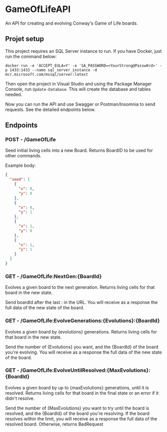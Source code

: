 # GameOfLifeAPI
An API for creating and evolving Conway's Game of Life boards.

## Projet setup
This project requires an SQL Server instance to run. If you have Docker, just run the command below:
```docker
docker run -e 'ACCEPT_EULA=Y' -e 'SA_PASSWORD=<YourStrong@Passw0rd>' -p 1433:1433 --name sql_server_instance -d mcr.microsoft.com/mssql/server:latest
```

Then open the project in Visual Studio and using the Package Manager Console, run `Update-Database`. This will create the database and tables needed.

Now you can run the API and use Swagger or Postman/Insomnia to send requests. See the detailed endpoints below.

## Endpoints

### POST - /GameOfLife
Seed initial living cells into a new Board. Returns BoardID to be used for other commands.

Example body:
```json
{
  "seed": [
    {
      "x": 0,
      "y": 0
    },
    {
      "x": 0,
      "y": 1
    },
    {
      "x": 1,
      "y": 0
    },
    {
      "x": 1,
      "y": 1
    }
  ]
}
```

### GET - /GameOfLife:NextGen:{BoardId}
Evolves a given board to the next generation. Returns living cells for that board in the new state.

Send boardId after the last : in the URL. You will receive as a response the full data of the new state of the board.

### GET - /GameOfLife:EvolveGenerations:{Evolutions}:{BoardId}
Evolves a given board by {evolutions} generations. Returns living cells for that board in the new state.

Send the number of {Evolutions} you want, and the {BoardId} of the board you're evolving. You will receive as a response the full data of the new state of the board.

### GET - /GameOfLife:EvolveUntilResolved:{MaxEvolutions}:{BoardId}
Evolves a given board by up to {maxEvolutions} generations, until it is resolved. Returns living cells for that board in the final state or an error if it didn't resolve.

Send the number of {MaxEvolutions} you want to try until the board is resolved, and the {BoardId} of the board you're resolving. 
If the board resolves within the limit, you will receive as a response the full data of the resolved board. Otherwise, returns BadRequest